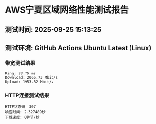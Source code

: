 # AWS宁夏区域网络性能测试报告
## 测试时间: 2025-09-25 15:13:25
## 测试环境: GitHub Actions Ubuntu Latest (Linux)

### 带宽测试结果
```
Ping: 33.75 ms
Download: 2065.73 Mbit/s
Upload: 1953.82 Mbit/s
```

### HTTP连接测试结果
```
HTTP状态码: 307
响应时间: 2.327489秒
下载速度: 0字节/秒
```

